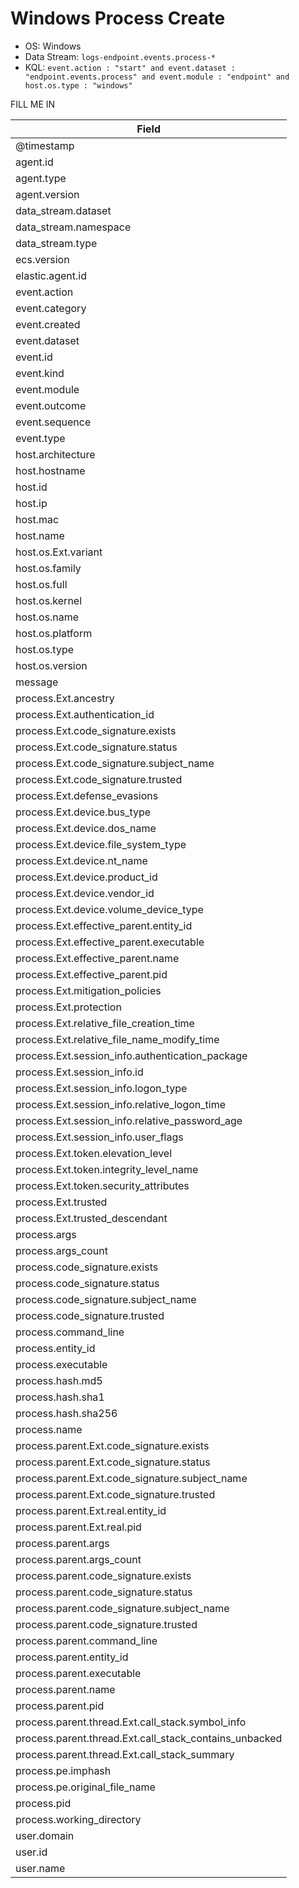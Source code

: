 # Windows Process Create

- OS: Windows
- Data Stream: `logs-endpoint.events.process-*`
- KQL: `event.action : "start" and event.dataset : "endpoint.events.process" and event.module : "endpoint" and host.os.type : "windows"`

FILL ME IN

| Field |
|---|
| @timestamp |
| agent.id |
| agent.type |
| agent.version |
| data_stream.dataset |
| data_stream.namespace |
| data_stream.type |
| ecs.version |
| elastic.agent.id |
| event.action |
| event.category |
| event.created |
| event.dataset |
| event.id |
| event.kind |
| event.module |
| event.outcome |
| event.sequence |
| event.type |
| host.architecture |
| host.hostname |
| host.id |
| host.ip |
| host.mac |
| host.name |
| host.os.Ext.variant |
| host.os.family |
| host.os.full |
| host.os.kernel |
| host.os.name |
| host.os.platform |
| host.os.type |
| host.os.version |
| message |
| process.Ext.ancestry |
| process.Ext.authentication_id |
| process.Ext.code_signature.exists |
| process.Ext.code_signature.status |
| process.Ext.code_signature.subject_name |
| process.Ext.code_signature.trusted |
| process.Ext.defense_evasions |
| process.Ext.device.bus_type |
| process.Ext.device.dos_name |
| process.Ext.device.file_system_type |
| process.Ext.device.nt_name |
| process.Ext.device.product_id |
| process.Ext.device.vendor_id |
| process.Ext.device.volume_device_type |
| process.Ext.effective_parent.entity_id |
| process.Ext.effective_parent.executable |
| process.Ext.effective_parent.name |
| process.Ext.effective_parent.pid |
| process.Ext.mitigation_policies |
| process.Ext.protection |
| process.Ext.relative_file_creation_time |
| process.Ext.relative_file_name_modify_time |
| process.Ext.session_info.authentication_package |
| process.Ext.session_info.id |
| process.Ext.session_info.logon_type |
| process.Ext.session_info.relative_logon_time |
| process.Ext.session_info.relative_password_age |
| process.Ext.session_info.user_flags |
| process.Ext.token.elevation_level |
| process.Ext.token.integrity_level_name |
| process.Ext.token.security_attributes |
| process.Ext.trusted |
| process.Ext.trusted_descendant |
| process.args |
| process.args_count |
| process.code_signature.exists |
| process.code_signature.status |
| process.code_signature.subject_name |
| process.code_signature.trusted |
| process.command_line |
| process.entity_id |
| process.executable |
| process.hash.md5 |
| process.hash.sha1 |
| process.hash.sha256 |
| process.name |
| process.parent.Ext.code_signature.exists |
| process.parent.Ext.code_signature.status |
| process.parent.Ext.code_signature.subject_name |
| process.parent.Ext.code_signature.trusted |
| process.parent.Ext.real.entity_id |
| process.parent.Ext.real.pid |
| process.parent.args |
| process.parent.args_count |
| process.parent.code_signature.exists |
| process.parent.code_signature.status |
| process.parent.code_signature.subject_name |
| process.parent.code_signature.trusted |
| process.parent.command_line |
| process.parent.entity_id |
| process.parent.executable |
| process.parent.name |
| process.parent.pid |
| process.parent.thread.Ext.call_stack.symbol_info |
| process.parent.thread.Ext.call_stack_contains_unbacked |
| process.parent.thread.Ext.call_stack_summary |
| process.pe.imphash |
| process.pe.original_file_name |
| process.pid |
| process.working_directory |
| user.domain |
| user.id |
| user.name |

